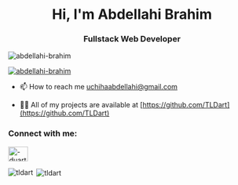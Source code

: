 <h1 align="center">Hi, I'm Abdellahi Brahim</h1>
<h3 align="center">Fullstack Web Developer</h3>

<p align="left"> <img src="https://komarev.com/ghpvc/?username=abdellahi-brahim&label=Profile%20views&color=0e75b6&style=flat" alt="abdellahi-brahim" /> </p>

<p align="left"> <a href="https://github.com/ryo-ma/github-profile-trophy"><img src="https://github-profile-trophy.vercel.app/?username=abdellahi-brahim" alt="abdellahi-brahim" /></a> </p>

- 📫 How to reach me [uchihaabdellahi@gmail.com](uchihaabdellahi@gmail.com)

- 👨‍💻 All of my projects are available at [https://github.com/TLDart](https://github.com/TLDart)

<h3 align="left">Connect with me:</h3>
<p align="left">
<a href="https://www.linkedin.com/in/abdellahi-brahim-7445a0176/" target="blank"><img align="center" src="https://raw.githubusercontent.com/rahuldkjain/github-profile-readme-generator/master/src/images/icons/Social/linked-in-alt.svg" alt="-duarte-dias-" height="30" width="40" /></a>
</p>

<p><img align="left" src="https://github-readme-stats.vercel.app/api/top-langs?username=tldart&show_icons=true&locale=en&layout=compact" alt="tldart" /></p>

<p>&nbsp;<img align="center" src="https://github-readme-stats.vercel.app/api?username=abdellahi-brahim&show_icons=true&locale=en" alt="tldart" /></p>
